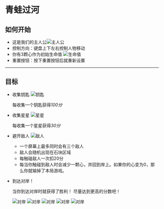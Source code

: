 # 青蛙过河


## 如何开始
- 这是我们的主人公![主人公](https://raw.githubusercontent.com/nichenqin1001/udacity_Frogger/master/images/char-boy.png)
- 控制方向：键盘上下左右控制人物移动
- 你有3颗心作为初始生命值
![生命值](https://raw.githubusercontent.com/nichenqin1001/udacity_Frogger/master/images/Heart.png)
- 重置按钮：按下重置按钮后就重新设置
***
## 目标
- 收集钥匙
![钥匙](https://raw.githubusercontent.com/nichenqin1001/udacity_Frogger/master/images/Key.png)

    每收集一个钥匙获得*100分*

- 收集星星
![星星](https://raw.githubusercontent.com/nichenqin1001/udacity_Frogger/master/images/Star.png)

    每收集一个星星获得*30分*

- 避开敌人
![敌人](https://raw.githubusercontent.com/nichenqin1001/udacity_Frogger/master/images/enemy-bug.png)

    - 一个屏幕上最多同时会有三个敌人
    - 敌人会随机出现在石块区域
    - 每触碰敌人一次扣20分
    - 每当你触碰到敌人时会减少一颗心，并回到岸上。如果你的心变为0，那么你就输掉了本局游戏。

- 到达对岸！
    
    当你到达对岸时就获得了胜利！
    尽量达到更高的分数吧！

    ![对岸](https://raw.githubusercontent.com/nichenqin1001/udacity_Frogger/master/images/water-block.png)
    ![对岸](https://raw.githubusercontent.com/nichenqin1001/udacity_Frogger/master/images/water-block.png)
    ![对岸](https://raw.githubusercontent.com/nichenqin1001/udacity_Frogger/master/images/water-block.png)
    ![对岸](https://raw.githubusercontent.com/nichenqin1001/udacity_Frogger/master/images/water-block.png)
    ![对岸](https://raw.githubusercontent.com/nichenqin1001/udacity_Frogger/master/images/water-block.png)